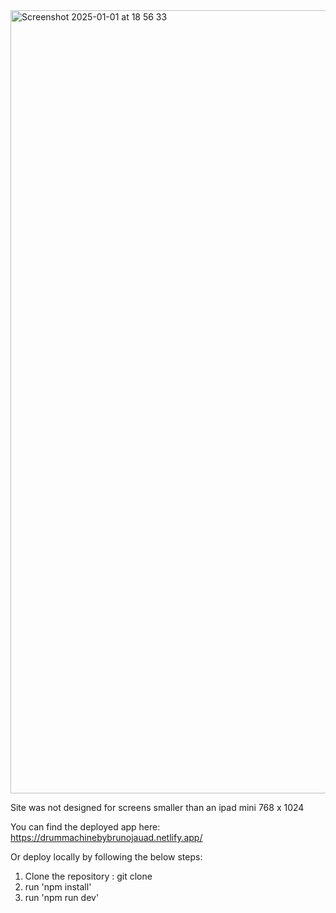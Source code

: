<img width="1253" alt="Screenshot 2025-01-01 at 18 56 33" src="https://github.com/user-attachments/assets/a0a3f795-5db1-40be-8704-d7087f2e50ff" />


Site was not designed for screens smaller than an ipad mini 768 x 1024

You can find the deployed app here: https://drummachinebybrunojauad.netlify.app/

Or deploy locally by following the below steps:

1. Clone the repository : git clone
2. run 'npm install'
3. run 'npm run dev'

